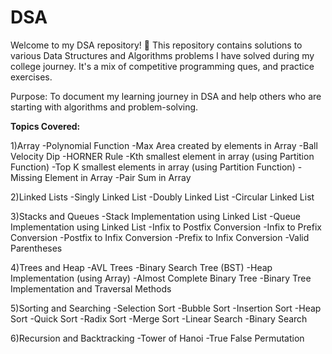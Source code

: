 # DSA
Welcome to my DSA repository! 🎉 This repository contains solutions to various Data Structures and Algorithms problems I have solved during my college journey. It's a mix of competitive programming ques, and practice exercises.

Purpose: To document my learning journey in DSA and help others who are starting with algorithms and problem-solving.

**Topics Covered:**

1)Array
-Polynomial Function
-Max Area created by elements in Array
-Ball Velocity Dip
-HORNER Rule
-Kth smallest element in array (using Partition Function)
-Top K smallest elements in array (using Partition Function)
-Missing Element in Array
-Pair Sum in Array

2)Linked Lists
-Singly Linked List
-Doubly Linked List
-Circular Linked List

3)Stacks and Queues
-Stack Implementation using Linked List
-Queue Implementation using Linked List
-Infix to Postfix Conversion
-Infix to Prefix Conversion
-Postfix to Infix Conversion
-Prefix to Infix Conversion
-Valid Parentheses

4)Trees and Heap
-AVL Trees
-Binary Search Tree (BST)
-Heap Implementation (using Array)
-Almost Complete Binary Tree
-Binary Tree Implementation and Traversal Methods

5)Sorting and Searching
-Selection Sort
-Bubble Sort
-Insertion Sort
-Heap Sort
-Quick Sort
-Radix Sort
-Merge Sort
-Linear Search
-Binary Search

6)Recursion and Backtracking
-Tower of Hanoi
-True False Permutation


